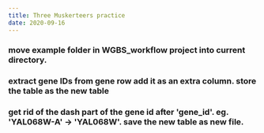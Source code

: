 ```yaml
---
title: Three Muskerteers practice
date: 2020-09-16
---
```


### move example folder in WGBS_workflow project into current directory.
### extract gene IDs from gene row add it as an extra column. store the table as the new table
### get rid of the dash part of the gene id after 'gene_id'. eg. 'YAL068W-A' -> 'YAL068W'. save the new table as new file.
